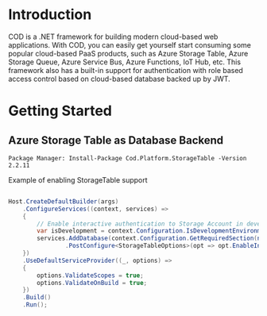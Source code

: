 # Introduction 
COD is a .NET framework for building modern cloud-based web applications. With COD, you can easily get yourself start consuming some popular cloud-based PaaS products, such as Azure Storage Table, Azure Storage Queue, Azure Service Bus, Azure Functions, IoT Hub, etc. This framework also has a built-in support for authentication with role based access control based on cloud-based database backed up by JWT.

# Getting Started

## Azure Storage Table as Database Backend
```nuget
Package Manager: Install-Package Cod.Platform.StorageTable -Version 2.2.11
```
Example of enabling StorageTable support
```csharp

Host.CreateDefaultBuilder(args)
    .ConfigureServices((context, services) =>
    {
        // Enable interactive authentication to Storage Account in development environment
        var isDevelopment = context.Configuration.IsDevelopmentEnvironment();
        services.AddDatabase(context.Configuration.GetRequiredSection(nameof(StorageTableOptions)))
                .PostConfigure<StorageTableOptions>(opt => opt.EnableInteractiveIdentity = isDevelopment);
    })
    .UseDefaultServiceProvider((_, options) =>
    {
        options.ValidateScopes = true;
        options.ValidateOnBuild = true;
    })
    .Build()
    .Run();
```

